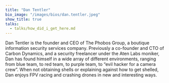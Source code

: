 ```yaml
---
title: "Dan Tentler"
bio_image: "/images/bios/dan.tentler.jpeg"
show_title: true
talks:
  - talks/how_did_i_get_here.md
---
```

Dan Tentler is the founder and CEO of The Phobos Group, a boutique information security services company. Previously a co-founder and CTO of Carbon Dynamics, and a security freelancer under the Aten Labs moniker, Dan has found himself in a wide array of different environments, ranging from blue team, to red team, to purple team, to “evil hacker for a camera crew”. When not obtaining shells or explaining against how to get shelled, Dan enjoys FPV racing and crashing drones in new and interesting ways.